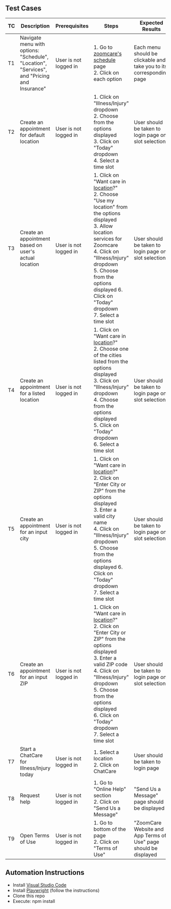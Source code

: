 ## Test Cases

| TC | Description | Prerequisites |      Steps     | Expected Results |
| -- | ----------- | ------------- | -------------- | ---------------- |
| T1 | Navigate menu with options: "Schedule", "Location", "Services", and "Pricing and Insurance" | User is not logged in | 1. Go to [zoomcare's schedule](https://www.zoomcare.com/schedule) page <br/> 2. Click on each option | Each menu should be clickable and take you to its corresponding page |
| T2 | Create an appointment for default location | User is not logged in  | 1. Click on "Illness/Injury" dropdown <br/> 2. Choose from the options displayed <br/> 3. Click on "Today" dropdown <br/> 4. Select a time slot | User should be taken to login page on slot selection |
| T3 | Create an appointment based on user's actual location | User is not logged in  | 1. Click on "Want care in [location]()?" <br/> 2. Choose "Use my location" from the options displayed <br/> 3. Allow location services for Zoomcare <br/> 4. Click on "Illness/Injury" dropdown <br/> 5. Choose from the options displayed 6. Click on "Today" dropdown <br/> 7. Select a time slot | User should be taken to login page on slot selection |
| T4 | Create an appointment for a listed location | User is not logged in  | 1. Click on "Want care in [location]()?" <br/> 2. Choose one of the cities listed from the options displayed <br/> 3. Click on "Illness/Injury" dropdown <br/> 4. Choose from the options displayed <br/> 5. Click on "Today" dropdown <br/> 6. Select a time slot | User should be taken to login page on slot selection |
| T5 | Create an appointment for an input city | User is not logged in  | 1. Click on "Want care in [location]()?" <br/> 2. Click on "Enter City or ZIP" from the options displayed <br/> 3. Enter a valid city name <br/> 4. Click on "Illness/Injury" dropdown <br/> 5. Choose from the options displayed 6. Click on "Today" dropdown <br/> 7. Select a time slot | User should be taken to login page on slot selection |
| T6 | Create an appointment for an input ZIP | User is not logged in  | 1. Click on "Want care in [location]()?" <br/> 2. Click on "Enter City or ZIP" from the options displayed <br/> 3. Enter a valid ZIP code <br/> 4. Click on "Illness/Injury" dropdown <br/> 5. Choose from the options displayed <br/> 6. Click on "Today" dropdown <br/> 7. Select a time slot | User should be taken to login page on slot selection |
| T7 | Start a ChatCare for Illness/Injury today | User is not logged in  | 1. Select a location <br/> 2. Click on ChatCare| User should be taken to login page |
| T8 | Request help | User is not logged in  | 1. Go to "Online Help" section <br/> 2. Click on "Send Us a Message" <br/>| "Send Us a Message" page should be displayed |
| T9 | Open Terms of Use | User is not logged in  | 1. Go to bottom of the page <br/> 2. Click on "Terms of Use" <br/>| "ZoomCare Website and App Terms of Use" page should be displayed |

## Automation Instructions

* Install [Visual Studio Code](https://code.visualstudio.com)
* Install [Playwright](https://playwright.dev/docs/intro#installing-playwright) (follow the instructions)
* Clone this repo
* Execute: npm install